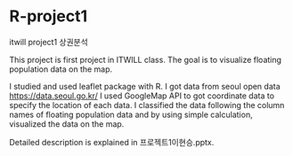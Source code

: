 # R-project1
 itwill project1 상권분석

This project is first project in ITWILL class.
The goal is to visualize floating population data on the map.

I studied and used leaflet package with R. 
I got data from seoul open data https://data.seoul.go.kr/
I used GoogleMap API to got coordinate data to specify the location of each data.
I classified the data following the column names of floating population data 
and 
by using simple calculation, visualized the data on the map.

Detailed description is explained in 프로젝트1이현승.pptx.
